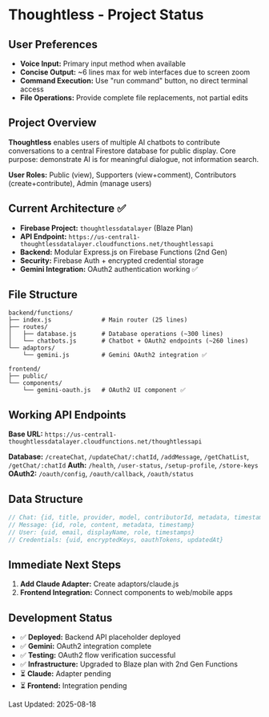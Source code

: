# Thoughtless - Project Status

## User Preferences
- **Voice Input:** Primary input method when available
- **Concise Output:** ~6 lines max for web interfaces due to screen zoom
- **Command Execution:** Use "run command" button, no direct terminal access
- **File Operations:** Provide complete file replacements, not partial edits

## Project Overview
**Thoughtless** enables users of multiple AI chatbots to contribute conversations to a central Firestore database for public display. Core purpose: demonstrate AI is for meaningful dialogue, not information search.

**User Roles:** Public (view), Supporters (view+comment), Contributors (create+contribute), Admin (manage users)

## Current Architecture ✅
- **Firebase Project:** `thoughtlessdatalayer` (Blaze Plan)
- **API Endpoint:** `https://us-central1-thoughtlessdatalayer.cloudfunctions.net/thoughtlessapi`
- **Backend:** Modular Express.js on Firebase Functions (2nd Gen)
- **Security:** Firebase Auth + encrypted credential storage
- **Gemini Integration:** OAuth2 authentication working ✅

## File Structure
```
backend/functions/
├── index.js              # Main router (25 lines)
├── routes/
│   ├── database.js       # Database operations (~300 lines)
│   └── chatbots.js       # Chatbot + OAuth2 endpoints (~260 lines)
└── adaptors/
    └── gemini.js         # Gemini OAuth2 integration ✅

frontend/
├── public/
└── components/
    └── gemini-oauth.js   # OAuth2 UI component ✅
```

## Working API Endpoints
**Base URL:** `https://us-central1-thoughtlessdatalayer.cloudfunctions.net/thoughtlessapi`

**Database:** `/createChat`, `/updateChat/:chatId`, `/addMessage`, `/getChatList`, `/getChat/:chatId`
**Auth:** `/health`, `/user-status`, `/setup-profile`, `/store-keys`  
**OAuth2:** `/oauth/config`, `/oauth/callback`, `/oauth/status`

## Data Structure
```javascript
// Chat: {id, title, provider, model, contributorId, metadata, timestamps}
// Message: {id, role, content, metadata, timestamp}
// User: {uid, email, displayName, role, timestamps}
// Credentials: {uid, encryptedKeys, oauthTokens, updatedAt}
```

## Immediate Next Steps
1. **Add Claude Adapter:** Create adaptors/claude.js  
2. **Frontend Integration:** Connect components to web/mobile apps

## Development Status
- ✅ **Deployed:** Backend API placeholder deployed
- ✅ **Gemini:** OAuth2 integration complete
- ✅ **Testing:** OAuth2 flow verification successful
- ✅ **Infrastructure:** Upgraded to Blaze plan with 2nd Gen Functions
- ⏳ **Claude:** Adapter pending
- ⏳ **Frontend:** Integration pending

Last Updated: 2025-08-18